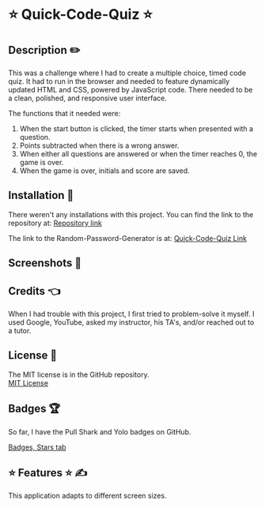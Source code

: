 # ⭐ Quick-Code-Quiz ⭐ # 

## Description ✏️

This was a challenge where I had to create a multiple choice, timed code quiz.  It had to run in the browser and needed to feature dynamically updated HTML and CSS, powered by JavaScript code.  There needed to be a clean, polished, and responsive user interface.

The functions that it needed were:
1) When the start button is clicked, the timer starts when presented with a question.
2) Points subtracted when there is a wrong answer.
3) When either all questions are answered or when the timer reaches 0, the game is over.
4) When the game is over, initials and score are saved. 

## Installation 🔑

There weren't any installations with this project.  You can find the link to the repository at:
[Repository link](https://github.com/123sites/Quick-Code-Quiz)

The link to the Random-Password-Generator is at:
[Quick-Code-Quiz Link](https://github.com/123sites/Quick-Code-Quiz.git)
## Screenshots 🎯



## Credits 👈

  When I had trouble with this project, I first tried to problem-solve it myself.  I used Google, YouTube, asked my instructor, his TA's, and/or reached out to a tutor.  

## License 📝

The MIT license is in the GitHub repository.  
[MIT License]()

## Badges 🏆

So far, I have the Pull Shark and Yolo badges on GitHub.

[Badges, Stars tab](https://github.com/123sites?tab=stars)

## ⭐ Features ⭐ ✍

This application adapts to different screen sizes. 
